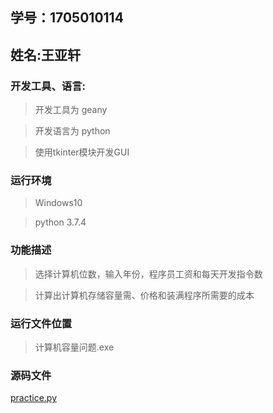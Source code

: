 ## 学号：1705010114

## 姓名:王亚轩

### 开发工具、语言:

> 开发工具为 geany

> 开发语言为 python

> 使用tkinter模块开发GUI

### 运行环境

>Windows10

>python 3.7.4

### 功能描述

>选择计算机位数，输入年份，程序员工资和每天开发指令数

>计算出计算机存储容量需、价格和装满程序所需要的成本

### 运行文件位置
 
>计算机容量问题.exe

### 源码文件

[practice.py](https://github.com/forrestrun7/17-class-1/blob/master/1705010114-%E7%8E%8B%E4%BA%9A%E8%BD%A9/src/practice.py)